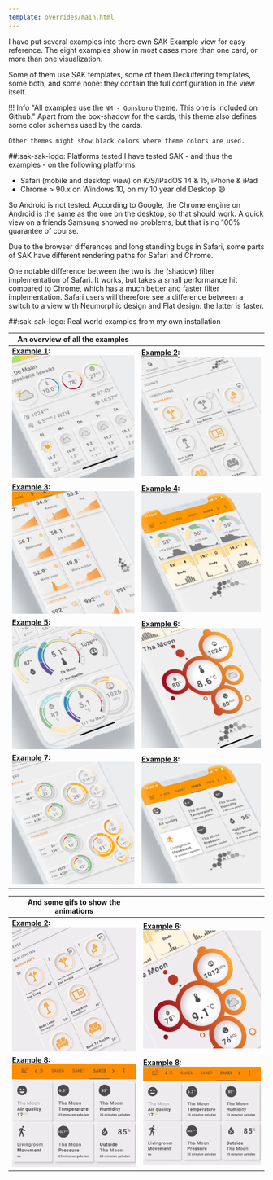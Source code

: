 ```yaml
---
template: overrides/main.html
---
```


[sak-example-1b]: ../assets/screenshots/sak-example-1b.png
[sak-example-2]: ../assets/screenshots/sak-example-2.png
[sak-example-3]: ../assets/screenshots/sak-example-3.png
[sak-example-4]: ../assets/screenshots/sak-example-4.png
[sak-example-5]: ../assets/screenshots/sak-example-5.png
[sak-example-6]: ../assets/screenshots/sak-example-6.png
[sak-example-7]: ../assets/screenshots/sak-example-7.png
[sak-example-8]: ../assets/screenshots/sak-example-8.png

[sak-example-2gif]: ../assets/screenshots/sak-example-2.gif
[sak-example-6gif]: ../assets/screenshots/sak-example-6.gif
[sak-example-8gif]: ../assets/screenshots/sak-example-8.gif

I have put several examples into there own SAK Example view for easy reference.
The eight examples show in most cases more than one card, or more than one visualization.

Some of them use SAK templates, some of them Decluttering templates, some both, and some none: they contain the full configuration in the view itself.

!!! Info "All examples use the `NM - Gonsboro` theme. This one is included on Github."
    Apart from the box-shadow for the cards, this theme also defines some color schemes used by the cards.
    
    Other themes might show black colors where theme colors are used.
    
##:sak-sak-logo: Platforms tested
I have tested SAK - and thus the examples - on the following platforms:

- Safari (mobile and desktop view) on iOS/iPadOS 14 & 15, iPhone & iPad
- Chrome > 90.x on Windows 10, on my 10 year old Desktop :smile: 

So Android is not tested. According to Google, the Chrome engine on Android is the same as the one on the desktop, so that should work.
A quick view on a friends Samsung showed no problems, but that is no 100% guarantee of course.

Due to the browser differences and long standing bugs in Safari, some parts of SAK have different rendering paths for Safari and Chrome.

One notable difference between the two is the (shadow) filter implementation of Safari. It works, but takes a small performance hit compared to Chrome, which has a much better and faster filter implementation. Safari users will therefore see a difference between a switch to a view with Neumorphic design and Flat design: the latter is faster.

##:sak-sak-logo: Real world examples from my own installation

| An overview of all the examples | |
| ------------ | ---------------- |
| **[Example 1]:** ![sak-example-1b] | **[Example 2]:** ![sak-example-2] |
| **[Example 3]:** ![sak-example-3]  | **[Example 4]:** ![sak-example-4] |
| **[Example 5]:** ![sak-example-5]  | **[Example 6]:** ![sak-example-6] |
| **[Example 7]:** ![sak-example-7]  | **[Example 8]:** ![sak-example-8] |

  [Example 1]: ../examples/example-1.md
  [Example 2]: ../examples/example-2.md
  [Example 3]: ../examples/example-3.md
  [Example 4]: ../examples/example-4.md
  [Example 5]: ../examples/example-5.md
  [Example 6]: ../examples/example-6.md
  [Example 7]: ../examples/example-7.md
  [Example 8]: ../examples/example-8.md

| And some gifs to show the animations| |
| ---------------- | ---------------- |
| **[Example 2]:** ![sak-example-2gif] | **[Example 6]:** ![sak-example-6gif] |
| **[Example 8]:** ![sak-example-8gif] | **[Example 8]:** ![sak-example-8gif] |
